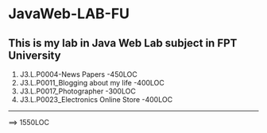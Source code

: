 # JavaWeb-LAB-FU
This is my lab in Java Web Lab subject in FPT University
----
1. J3.L.P0004-News Papers -450LOC
2. J3.L.P0011_Blogging about my life -400LOC
3. J3.L.P0017_Photographer -300LOC
4. J3.L.P0023_Electronics Online Store -400LOC
---
==> 1550LOC

